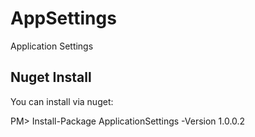 # AppSettings
Application Settings

## Nuget Install
You can install via nuget:

PM> Install-Package ApplicationSettings -Version 1.0.0.2
